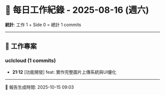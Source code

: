 # 📅 每日工作紀錄 - 2025-08-16 (週六)

**統計**: 工作 1 + Side 0 = 總計 1 commits

---

## 💼 工作專案

### uclcloud (1 commits)

- **21:12** [功能開發] feat: 實作完整圖片上傳系統與UI優化

---

📅 報告生成時間: 2025-10-15 09:03
